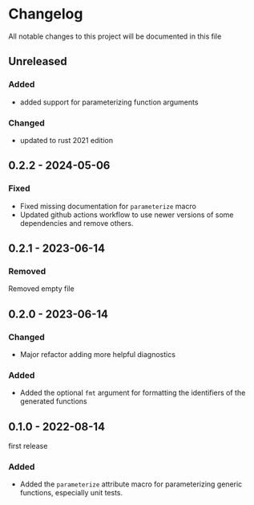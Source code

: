 # Changelog

All notable changes to this project will be documented in this file

## Unreleased

### Added

- added support for parameterizing function arguments

### Changed

- updated to rust 2021 edition


## 0.2.2 - 2024-05-06

### Fixed

- Fixed missing documentation for `parameterize` macro
- Updated github actions workflow to use newer versions of some dependencies and remove others.


## 0.2.1 - 2023-06-14

### Removed

Removed empty file


## 0.2.0 - 2023-06-14

### Changed

- Major refactor adding more helpful diagnostics

### Added

- Added the optional `fmt` argument for formatting the identifiers of the generated functions


## 0.1.0 - 2022-08-14

first release

### Added

- Added the `parameterize` attribute macro for parameterizing generic functions, especially unit tests.